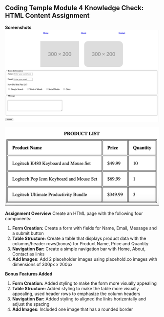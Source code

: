 ## Coding Temple Module 4 Knowledge Check: HTML Content Assignment
**Screenshots**
![Module 4 Knowledge Check Screenshot 1 - Navbar, Image Gallery, and Form](./M4KC%20Screenshot%201.png "Module 4 Knowledge Check Screenshot 1")

![Module 4 Knowledge Check Screenshot 2 - Table](./M4KC%20Screenshot%202.png "Module 4 Knowledge Check Screenshot 2")

**Assignment Overview**
Create an HTML page with the following four components:
1) **Form Creation:** Create a form with fields for Name, Email, Message and a submit button
2) **Table Structure:** Create a table that displays product data with the columns/header rows(bonus) for Product Name, Price and Quantity
3) **Navigation Bar:** Create a simple navigation bar with Home, About, Contact as links
4) **Add Images:** Add 2 placeholder images using placehold.co images with dimensions of 300px x 200px

**Bonus Features Added**

 1.  **Form Creation:** Added styling to make the form more visually appealing
 2.  **Table Structure:** Added styling to make the table more visually appealing, used header rows to emphasize the column headers
 3.  **Navigation Bar:** Added styling to aligned the links horizontally and adjust the spacing
 4.  **Add Images:** Included one image that has a rounded border